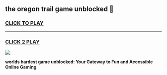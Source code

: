 
## the oregon trail game unblocked 👋
<h3>
<a href="https://premium.freeplayer.one?title=the_oregon_trail_game_unblocked&ref=13F">CLICK TO PLAY</a></h3>
<hr>

<h3>
<a href="https://premium.freeplayer.one?title=the_oregon_trail_game_unblocked&ref=13F">CLICK 2 PLAY</a>
  
</h3>

<a href="https://premium.freeplayer.one?title=the_oregon_trail_game_unblocked&ref=12F/"><img src="https://clearcache.store/games.png"></a>


**worlds hardest game unblocked: Your Gateway to Fun and Accessible Online Gaming**
